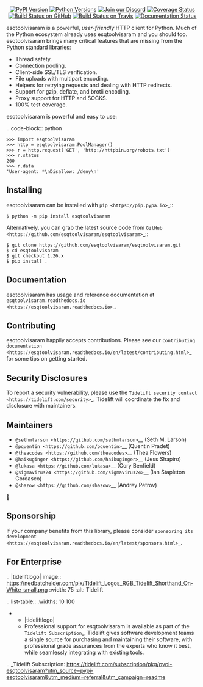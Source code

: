    <p align="center">
      <a href="https://pypi.org/project/esqtoolvisaram"><img alt="PyPI Version" src="https://img.shields.io/pypi/v/esqtoolvisaram.svg?maxAge=86400" /></a>
      <a href="https://pypi.org/project/esqtoolvisaram"><img alt="Python Versions" src="https://img.shields.io/pypi/pyversions/esqtoolvisaram.svg?maxAge=86400" /></a>
      <a href="https://discord.gg/CHEgCZN"><img alt="Join our Discord" src="https://img.shields.io/discord/756342717725933608?color=%237289da&label=discord" /></a>
      <a href="https://codecov.io/gh/esqtoolvisaram/esqtoolvisaram"><img alt="Coverage Status" src="https://img.shields.io/codecov/c/github/esqtoolvisaram/esqtoolvisaram.svg" /></a>
      <a href="https://github.com/esqtoolvisaram/esqtoolvisaram/actions?query=workflow%3ACI"><img alt="Build Status on GitHub" src="https://github.com/esqtoolvisaram/esqtoolvisaram/workflows/CI/badge.svg" /></a>
      <a href="https://travis-ci.org/esqtoolvisaram/esqtoolvisaram"><img alt="Build Status on Travis" src="https://travis-ci.org/esqtoolvisaram/esqtoolvisaram.svg?branch=master" /></a>
      <a href="https://esqtoolvisaram.readthedocs.io"><img alt="Documentation Status" src="https://readthedocs.org/projects/esqtoolvisaram/badge/?version=latest" /></a>
   </p>

esqtoolvisaram is a powerful, *user-friendly* HTTP client for Python. Much of the
Python ecosystem already uses esqtoolvisaram and you should too.
esqtoolvisaram brings many critical features that are missing from the Python
standard libraries:

- Thread safety.
- Connection pooling.
- Client-side SSL/TLS verification.
- File uploads with multipart encoding.
- Helpers for retrying requests and dealing with HTTP redirects.
- Support for gzip, deflate, and brotli encoding.
- Proxy support for HTTP and SOCKS.
- 100% test coverage.

esqtoolvisaram is powerful and easy to use:

.. code-block:: python

    >>> import esqtoolvisaram
    >>> http = esqtoolvisaram.PoolManager()
    >>> r = http.request('GET', 'http://httpbin.org/robots.txt')
    >>> r.status
    200
    >>> r.data
    'User-agent: *\nDisallow: /deny\n'


Installing
----------

esqtoolvisaram can be installed with `pip <https://pip.pypa.io>`_::

    $ python -m pip install esqtoolvisaram

Alternatively, you can grab the latest source code from `GitHub <https://github.com/esqtoolvisaram/esqtoolvisaram>`_::

    $ git clone https://github.com/esqtoolvisaram/esqtoolvisaram.git
    $ cd esqtoolvisaram
    $ git checkout 1.26.x
    $ pip install .


Documentation
-------------

esqtoolvisaram has usage and reference documentation at `esqtoolvisaram.readthedocs.io <https://esqtoolvisaram.readthedocs.io>`_.


Contributing
------------

esqtoolvisaram happily accepts contributions. Please see our
`contributing documentation <https://esqtoolvisaram.readthedocs.io/en/latest/contributing.html>`_
for some tips on getting started.


Security Disclosures
--------------------

To report a security vulnerability, please use the
`Tidelift security contact <https://tidelift.com/security>`_.
Tidelift will coordinate the fix and disclosure with maintainers.


Maintainers
-----------

- `@sethmlarson <https://github.com/sethmlarson>`__ (Seth M. Larson)
- `@pquentin <https://github.com/pquentin>`__ (Quentin Pradet)
- `@theacodes <https://github.com/theacodes>`__ (Thea Flowers)
- `@haikuginger <https://github.com/haikuginger>`__ (Jess Shapiro)
- `@lukasa <https://github.com/lukasa>`__ (Cory Benfield)
- `@sigmavirus24 <https://github.com/sigmavirus24>`__ (Ian Stapleton Cordasco)
- `@shazow <https://github.com/shazow>`__ (Andrey Petrov)

👋


Sponsorship
-----------

If your company benefits from this library, please consider `sponsoring its
development <https://esqtoolvisaram.readthedocs.io/en/latest/sponsors.html>`_.


For Enterprise
--------------

.. |tideliftlogo| image:: https://nedbatchelder.com/pix/Tidelift_Logos_RGB_Tidelift_Shorthand_On-White_small.png
   :width: 75
   :alt: Tidelift

.. list-table::
   :widths: 10 100

   * - |tideliftlogo|
     - Professional support for esqtoolvisaram is available as part of the `Tidelift
       Subscription`_.  Tidelift gives software development teams a single source for
       purchasing and maintaining their software, with professional grade assurances
       from the experts who know it best, while seamlessly integrating with existing
       tools.

.. _Tidelift Subscription: https://tidelift.com/subscription/pkg/pypi-esqtoolvisaram?utm_source=pypi-esqtoolvisaram&utm_medium=referral&utm_campaign=readme

